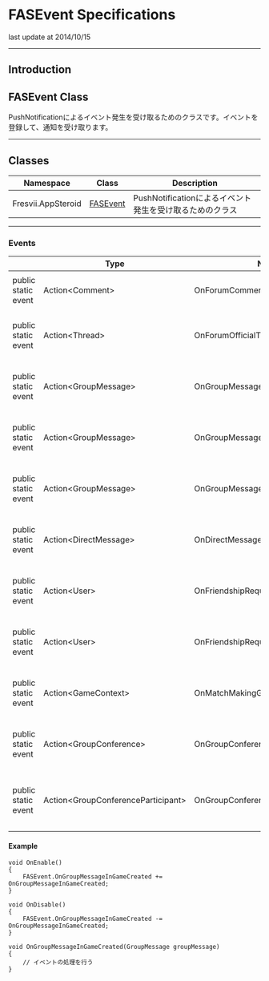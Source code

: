 # FASEvent Specifications

last update at 2014/10/15

----------

## Introduction

## <a name ="FASEvent">FASEvent Class</a>
PushNotificationによるイベント発生を受け取るためのクラスです。イベントを登録して、通知を受け取ります。

----------

## Classes

|Namespace|Class|Description|
|-------|------|-----|
|Fresvii.AppSteroid|[FASEvent](#FASEvent)|PushNotificationによるイベント発生を受け取るためのクラス|

----------

### Events
||Type|Name|Description|
|---|---|---|---|
|public static event| Action\<Comment>| OnForumCommentCreated |購読スレッドでコメントが作成されたときに Comment モデルを引数として呼び出されます。|
|public static event| Action\<Thread>| OnForumOfficialThreadCreated |オフィシャルユーザーがスレッドを作成したときに Thread モデルを引数として呼び出されます。|
|public static event| Action\<GroupMessage>| OnGroupMessageImageCreated |画像グループメッセージが作成されたときに GroupMessage モデルを引数として呼び出されます。|
|public static event| Action\<GroupMessage>| OnGroupMessageTextCreated |テキストグループメッセージが作成されたときに GroupMessage モデルを引数として呼び出されます。|
|public static event| Action\<GroupMessage>| OnGroupMessageInGameCreated |インゲームチャットのメッセージが作成されたときに GroupMessage モデルを引数として呼び出されます。|
|public static event| Action\<DirectMessage>| OnDirectMessageCreated |ダイレクトメッセージが作成されたときに DirectMessage モデルを引数として呼び出されます。|
|public static event| Action\<User>| OnFriendshipRequestCreated |フレンドシップリクエストが作成されたときに、 相手ユーザーモデルを引数として呼び出されます。|
|public static event| Action\<User>| OnFriendshipRequestUpdated |フレンドシップリクエストが更新されたときに、相手ユーザーモデルを引数として呼び出されます。|
|public static event| Action\<GameContext>| OnMatchMakingGameContextCreated |マッチメイクのゲームコンテクストが更新（作成）されたときに、GameContext を引数として呼び出されます。|
|public static event| Action\<GroupConference>| OnGroupConferenceCreated |グループカンファレンスが作成されたときに、GroupConferenceモデルを引数として呼び出されます。|
|public static event| Action\<GroupConferenceParticipant>| OnGroupConferenceParticipantCreated |グループカンファレンスの参加者が作成されたときに、GroupConferenceParticipant　モデルを引数として呼び出されます。|

#### Example

    void OnEnable()
    {
        FASEvent.OnGroupMessageInGameCreated += OnGroupMessageInGameCreated;
    }
    
    void OnDisable()
    {
        FASEvent.OnGroupMessageInGameCreated -= OnGroupMessageInGameCreated;
    }
    
    void OnGroupMessageInGameCreated(GroupMessage groupMessage)
    {
        // イベントの処理を行う
    }
